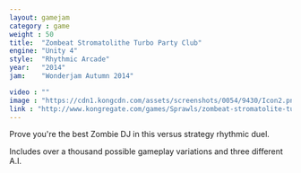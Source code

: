 ```yaml
---
layout: gamejam
category : game
weight : 50
title:  "Zombeat Stromatolithe Turbo Party Club"
engine: "Unity 4"
style:  "Rhythmic Arcade"
year:   "2014"
jam:    "Wonderjam Autumn 2014"

video : ""
image : "https://cdn1.kongcdn.com/assets/screenshots/0054/9430/Icon2.png"
link : "http://www.kongregate.com/games/Sprawls/zombeat-stromatolite-turbo-party-club?acomplete=zombeat"
---
```

Prove you're the best Zombie DJ in this versus strategy rhythmic duel.

Includes over a thousand possible gameplay variations and three different A.I.